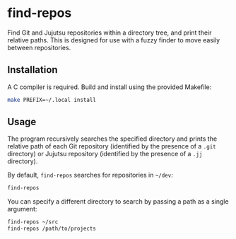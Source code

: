# find-repos

Find Git and Jujutsu repositories within a directory tree, and print their
relative paths. This is designed for use with a fuzzy finder to move easily
between repositories.

## Installation

A C compiler is required. Build and install using the provided Makefile:

```sh
make PREFIX=~/.local install
```

## Usage

The program recursively searches the specified directory and prints the relative
path of each Git repository (identified by the presence of a `.git` directory)
or Jujutsu repository (identified by the presence of a `.jj` directory).

By default, `find-repos` searches for repositories in `~/dev`:

```sh
find-repos
```

You can specify a different directory to search by passing a path as a single
argument:

```sh
find-repos ~/src
find-repos /path/to/projects
```
